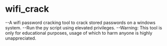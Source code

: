 # wifi_crack
--A wifi password cracking tool to crack stored passwords on a windows system.
--Run the py script using elevated privileges.
--Warning: This tool is only for educational purposes, usage of which to harm
anyone is highly unappreciated.
